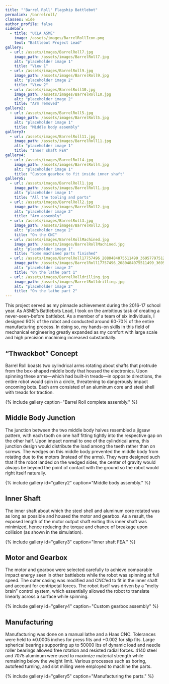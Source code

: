 ```yaml
---
title: "'Barrel Roll' Flagship Battlebot"
permalink: /barrelroll/
classes: wide
author_profile: false
sidebar:
  - title: "UCLA ASME"
    image: /assets/images/BarrelRollIcon.png
    text: "Battlebot Project Lead"
gallery:
  - url: /assets/images/BarrelRoll7.jpg
    image_path: /assets/images/BarrelRoll7.jpg
    alt: "placeholder image 1"
    title: "View 1"
  - url: /assets/images/BarrelRoll9.jpg
    image_path: /assets/images/BarrelRoll9.jpg
    alt: "placeholder image 2"
    title: "View 2"
  - url: /assets/images/BarrelRoll10.jpg
    image_path: /assets/images/BarrelRoll10.jpg
    alt: "placeholder image 2"
    title: "Arm removed"
gallery2:
  - url: /assets/images/BarrelRoll5.jpg
    image_path: /assets/images/BarrelRoll5.jpg
    alt: "placeholder image 1"
    title: "Middle body assembly"
gallery3:
  - url: /assets/images/BarrelRoll11.jpg
    image_path: /assets/images/BarrelRoll11.jpg
    alt: "placeholder image 1"
    title: "Inner shaft FEA"
gallery4:
  - url: /assets/images/BarrelRoll4.jpg
    image_path: /assets/images/BarrelRoll4.jpg
    alt: "placeholder image 1"
    title: "Custom gearbox to fit inside inner shaft"
gallery5:
  - url: /assets/images/BarrelRoll1.jpg
    image_path: /assets/images/BarrelRoll1.jpg
    alt: "placeholder image 1"
    title: "All the tooling and parts"
  - url: /assets/images/BarrelRoll2.jpg
    image_path: /assets/images/BarrelRoll2.jpg
    alt: "placeholder image 2"
    title: "Arm assembly"
  - url: /assets/images/BarrelRoll3.jpg
    image_path: /assets/images/BarrelRoll3.jpg
    alt: "placeholder image 2"
    title: "On the CNC"
  - url: /assets/images/BarrelRollMachined.jpg
    image_path: /assets/images/BarrelRollMachined.jpg
    alt: "placeholder image 1"
    title: "Some machined parts finished"
  - url: /assets/images/BarrelRoll17757496_2080484075511499_3695779751241997096_n.jpg
    image_path: /assets/images/BarrelRoll17757496_2080484075511499_3695779751241997096_n.jpg
    alt: "placeholder image 2"
    title: "On the lathe part 1"
  - url: /assets/images/BarrelRolldrilling.jpg
    image_path: /assets/images/BarrelRolldrilling.jpg
    alt: "placeholder image 2"
    title: "On the lathe part 2"
---
```


This project served as my pinnacle achievement during the 2016-17 school year. As ASME’s Battlebots Lead, I took on the ambitious task of creating a never-seen-before battlebot. As a member of a team of six individuals, I designed 90% of the robot and conducted around 60-70% of the entire manufacturing process. In doing so, my hands-on skills in this field of mechanical engineering greatly expanded as my comfort with large scale and high precision machining increased substantially.

## “Thwackbot” Concept

Barrel Roll boasts two cylindrical arms rotating about shafts that protrude from the box-shaped middle body that housed the electronics. Upon spinning these arms—which had built-in treads—in opposite directions, the entire robot would spin in a circle, threatening to dangerously impact oncoming bots. Each arm consisted of an aluminum core and steel shell with treads for traction.

{% include gallery caption="Barrel Roll complete assembly." %}

## Middle Body Junction

The junction between the two middle body halves resembled a jigsaw pattern, with each tooth on one half fitting tightly into the respective gap on the other half. Upon impact normal to one of the cylindrical arms, this junction design would distribute the load among the teeth rather than on screws. The wedges on this middle body prevented the middle body from rotating due to the motors (instead of the arms). They were designed such that if the robot landed on the wedged sides, the center of gravity would always be beyond the point of contact with the ground so the robot would right itself naturally.

{% include gallery id="gallery2" caption="Middle body assembly." %}

## Inner Shaft

The inner shaft about which the steel shell and aluminum core rotated was as long as possible and housed the motor and gearbox. As a result, the exposed length of the motor output shaft exiting this inner shaft was minimized, hence reducing the torque and chance of breakage upon collision (as shown in the simulation).

{% include gallery id="gallery3" caption="Inner shaft FEA." %}

## Motor and Gearbox

The motor and gearbox were selected carefully to achieve comparable impact energy seen in other battlebots while the robot was spinning at full speed. The outer casing was modified and CNC’ed to fit in the inner shaft and account for centripetal forces. The robot itself was driven by a “melty brain” control system, which essentially allowed the robot to translate linearly across a surface while spinning.

{% include gallery id="gallery4" caption="Custom gearbox assembly" %}

## Manufacturing

Manufacturing was done on a manual lathe and a Haas CNC. Tolerances were held to ±0.0005 inches for press fits and +0.002 for slip fits. Large spherical bearings supporting up to 50000 lbs of dynamic load and needle roller bearings allowed free rotation and resisted radial forces. 4140 steel and 7075 aluminum were used to maximize material strength while remaining below the weight limit. Various processes such as boring, autofeed turning, and slot milling were employed to machine the parts.

{% include gallery id="gallery5" caption="Manufacturing the parts." %}